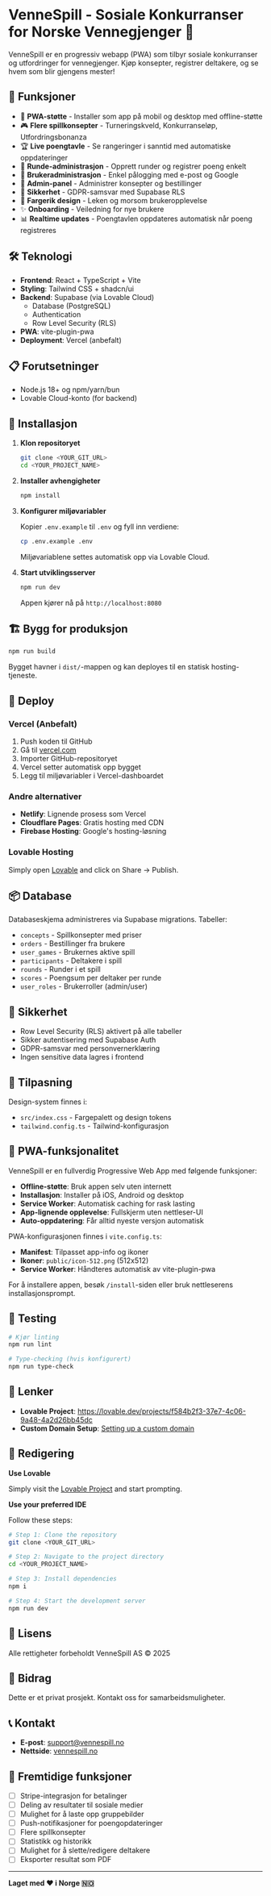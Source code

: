 # VenneSpill - Sosiale Konkurranser for Norske Vennegjenger 🎉

VenneSpill er en progressiv webapp (PWA) som tilbyr sosiale konkurranser og utfordringer for vennegjenger. Kjøp konsepter, registrer deltakere, og se hvem som blir gjengens mester!

## 🚀 Funksjoner

- 📱 **PWA-støtte** - Installer som app på mobil og desktop med offline-støtte
- 🎮 **Flere spillkonsepter** - Turneringskveld, Konkurranseløp, Utfordringsbonanza
- 🏆 **Live poengtavle** - Se rangeringer i sanntid med automatiske oppdateringer
- 🎯 **Runde-administrasjon** - Opprett runder og registrer poeng enkelt
- 👥 **Brukeradministrasjon** - Enkel pålogging med e-post og Google
- 🔧 **Admin-panel** - Administrer konsepter og bestillinger
- 🔐 **Sikkerhet** - GDPR-samsvar med Supabase RLS
- 🎨 **Fargerik design** - Leken og morsom brukeropplevelse
- ✨ **Onboarding** - Veiledning for nye brukere
- 📊 **Realtime updates** - Poengtavlen oppdateres automatisk når poeng registreres

## 🛠️ Teknologi

- **Frontend**: React + TypeScript + Vite
- **Styling**: Tailwind CSS + shadcn/ui
- **Backend**: Supabase (via Lovable Cloud)
  - Database (PostgreSQL)
  - Authentication
  - Row Level Security (RLS)
- **PWA**: vite-plugin-pwa
- **Deployment**: Vercel (anbefalt)

## 📋 Forutsetninger

- Node.js 18+ og npm/yarn/bun
- Lovable Cloud-konto (for backend)

## 🔧 Installasjon

1. **Klon repositoryet**
   ```bash
   git clone <YOUR_GIT_URL>
   cd <YOUR_PROJECT_NAME>
   ```

2. **Installer avhengigheter**
   ```bash
   npm install
   ```

3. **Konfigurer miljøvariabler**
   
   Kopier `.env.example` til `.env` og fyll inn verdiene:
   ```bash
   cp .env.example .env
   ```
   
   Miljøvariablene settes automatisk opp via Lovable Cloud.

4. **Start utviklingsserver**
   ```bash
   npm run dev
   ```
   
   Appen kjører nå på `http://localhost:8080`

## 🏗️ Bygg for produksjon

```bash
npm run build
```

Bygget havner i `dist/`-mappen og kan deployes til en statisk hosting-tjeneste.

## 🚀 Deploy

### Vercel (Anbefalt)

1. Push koden til GitHub
2. Gå til [vercel.com](https://vercel.com)
3. Importer GitHub-repositoryet
4. Vercel setter automatisk opp bygget
5. Legg til miljøvariabler i Vercel-dashboardet

### Andre alternativer

- **Netlify**: Lignende prosess som Vercel
- **Cloudflare Pages**: Gratis hosting med CDN
- **Firebase Hosting**: Google's hosting-løsning

### Lovable Hosting

Simply open [Lovable](https://lovable.dev/projects/f584b2f3-37e7-4c06-9a48-4a2d26bb45dc) and click on Share -> Publish.

## 📦 Database

Databaseskjema administreres via Supabase migrations. Tabeller:

- `concepts` - Spillkonsepter med priser
- `orders` - Bestillinger fra brukere
- `user_games` - Brukernes aktive spill
- `participants` - Deltakere i spill
- `rounds` - Runder i et spill
- `scores` - Poengsum per deltaker per runde
- `user_roles` - Brukerroller (admin/user)

## 🔐 Sikkerhet

- Row Level Security (RLS) aktivert på alle tabeller
- Sikker autentisering med Supabase Auth
- GDPR-samsvar med personvernerklæring
- Ingen sensitive data lagres i frontend

## 🎨 Tilpasning

Design-system finnes i:
- `src/index.css` - Fargepalett og design tokens
- `tailwind.config.ts` - Tailwind-konfigurasjon

## 📱 PWA-funksjonalitet

VenneSpill er en fullverdig Progressive Web App med følgende funksjoner:

- **Offline-støtte**: Bruk appen selv uten internett
- **Installasjon**: Installer på iOS, Android og desktop
- **Service Worker**: Automatisk caching for rask lasting
- **App-lignende opplevelse**: Fullskjerm uten nettleser-UI
- **Auto-oppdatering**: Får alltid nyeste versjon automatisk

PWA-konfigurasjonen finnes i `vite.config.ts`:
- **Manifest**: Tilpasset app-info og ikoner
- **Ikoner**: `public/icon-512.png` (512x512)
- **Service Worker**: Håndteres automatisk av vite-plugin-pwa

For å installere appen, besøk `/install`-siden eller bruk nettleserens installasjonsprompt.

## 🧪 Testing

```bash
# Kjør linting
npm run lint

# Type-checking (hvis konfigurert)
npm run type-check
```

## 🔗 Lenker

- **Lovable Project**: https://lovable.dev/projects/f584b2f3-37e7-4c06-9a48-4a2d26bb45dc
- **Custom Domain Setup**: [Setting up a custom domain](https://docs.lovable.dev/features/custom-domain#custom-domain)

## 📝 Redigering

**Use Lovable**

Simply visit the [Lovable Project](https://lovable.dev/projects/f584b2f3-37e7-4c06-9a48-4a2d26bb45dc) and start prompting.

**Use your preferred IDE**

Follow these steps:

```sh
# Step 1: Clone the repository
git clone <YOUR_GIT_URL>

# Step 2: Navigate to the project directory
cd <YOUR_PROJECT_NAME>

# Step 3: Install dependencies
npm i

# Step 4: Start the development server
npm run dev
```

## 📄 Lisens

Alle rettigheter forbeholdt VenneSpill AS © 2025

## 🤝 Bidrag

Dette er et privat prosjekt. Kontakt oss for samarbeidsmuligheter.

## 📞 Kontakt

- **E-post**: support@vennespill.no
- **Nettside**: [vennespill.no](https://vennespill.no)

## 🔮 Fremtidige funksjoner

- [ ] Stripe-integrasjon for betalinger
- [ ] Deling av resultater til sosiale medier
- [ ] Mulighet for å laste opp gruppebilder
- [ ] Push-notifikasjoner for poengopdateringer
- [ ] Flere spillkonsepter
- [ ] Statistikk og historikk
- [ ] Mulighet for å slette/redigere deltakere
- [ ] Eksporter resultat som PDF

---

**Laget med ❤️ i Norge 🇳🇴**
